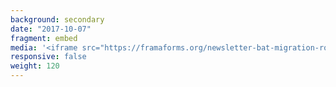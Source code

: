 ```yaml
---
background: secondary
date: "2017-10-07"
fragment: embed
media: '<iframe src="https://framaforms.org/newsletter-bat-migration-routes-in-europe-1629208591" width="100%" height="800" border="0"></iframe>'
responsive: false
weight: 120
---
```

